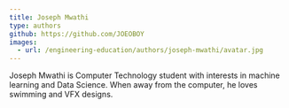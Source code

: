 ```yaml
---
title: Joseph Mwathi
type: authors
github: https://github.com/JOEOBOY
images:
  - url: /engineering-education/authors/joseph-mwathi/avatar.jpg 
---
```

Joseph Mwathi is Computer Technology student with interests in machine learning and Data Science. When away from the computer, he loves swimming and VFX designs.
